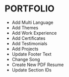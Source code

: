 # PORTFOLIO

- Add Multi Language
- Add Themes
- Add Work Experience
- Add Certificates
- Add Testimonials
- Add Projects
- Update Footer Text
- Change Song
- Create New PDF Resume
- Update Section IDs
